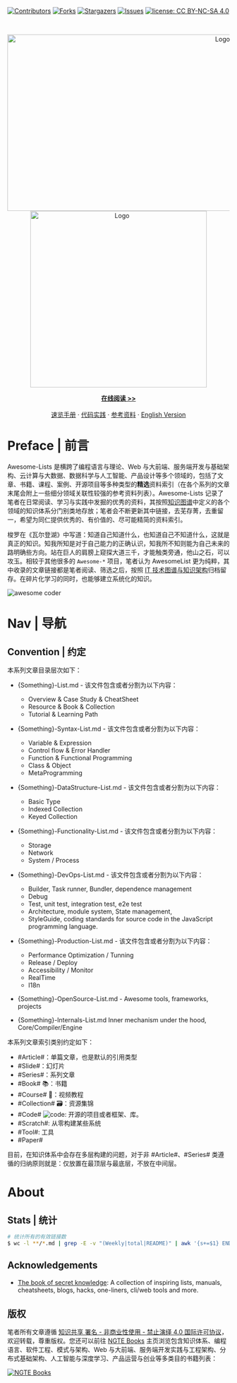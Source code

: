 [![Contributors][contributors-shield]][contributors-url]
[![Forks][forks-shield]][forks-url]
[![Stargazers][stars-shield]][stars-url]
[![Issues][issues-shield]][issues-url]
[![license: CC BY-NC-SA 4.0](https://img.shields.io/badge/license-CC%20BY--NC--SA%204.0-lightgrey.svg)][license-url]

<!-- PROJECT LOGO -->
<br />
<p align="center">
  <a href="https://github.com/wx-chevalier/Awesome-Lists">
    <img src="https://ngte-website.oss-cn-hangzhou.aliyuncs.com/header-svgs/Awesome-Lists.svg" alt="Logo" style="width: 100vw;height: 400px" />
    <img src="https://ngte-superbed.oss-cn-beijing.aliyuncs.com/item/20230221235618.png" alt="Logo" style="height: 400px" />
  </a>

  <p align="center">
    <a href="https://ng-tech.icu/books/Awesome-Lists"><strong>在线阅读 >> </strong></a>
    <br />
    <br />
    <a href="https://github.com/wx-chevalier/Awesome-Lists">速览手册</a>
    ·
    <a href="https://github.com/wx-chevalier">代码实践</a>
    ·
       <a href="https://github.com/wx-chevalier/Awesome-Lists">参考资料</a>
    ·
    <a href="./README.en.md">English Version</a>

  </p>
</p>

<!-- ABOUT THE PROJECT -->

# Preface | 前言

Awesome-Lists 是横跨了编程语言与理论、Web 与大前端、服务端开发与基础架构、云计算与大数据、数据科学与人工智能、产品设计等多个领域的，包括了文章、书籍、课程、案例、开源项目等多种类型的**精选**资料索引（在各个系列的文章末尾会附上一些细分领域关联性较强的参考资料列表）。Awesome-Lists 记录了笔者在日常阅读、学习与实践中发掘的优秀的资料，其按照[知识图谱](https://github.com/wx-chevalier/Developer-Zero-To-Mastery)中定义的各个领域的知识体系分门别类地存放；笔者会不断更新其中链接，去芜存菁，去重留一，希望为同仁提供优秀的、有价值的、尽可能精简的资料索引。

梭罗在《瓦尔登湖》中写道：知道自己知道什么，也知道自己不知道什么，这就是真正的知识。知我所知是对于自己能力的正确认识，知我所不知则能为自己未来的路明确些方向。站在巨人的肩膀上窥探大道三千，才能触类旁通，他山之石，可以攻玉。相较于其他很多的 `Awesome-*` 项目，笔者认为 AwesomeList 更为纯粹，其中收录的文章链接都是笔者阅读、筛选之后，按照 [IT 技术图谱与知识架构](https://github.com/wx-chevalier/Developer-Zero-To-Mastery)归档留存。在碎片化学习的同时，也能够建立系统化的知识。

![awesome coder](https://user-images.githubusercontent.com/5803001/43364904-59f5bda6-9356-11e8-9ab3-ae073d08bb9e.png)

# Nav | 导航

## Convention | 约定

本系列文章目录层次如下：

- {Something}-List.md - 该文件包含或者分割为以下内容：

  - Overview & Case Study & CheatSheet
  - Resource & Book & Collection
  - Tutorial & Learning Path

- {Something}-Syntax-List.md - 该文件包含或者分割为以下内容：

  - Variable & Expression
  - Control flow & Error Handler
  - Function & Functional Programming
  - Class & Object
  - MetaProgramming

- {Something}-DataStructure-List.md - 该文件包含或者分割为以下内容：

  - Basic Type
  - Indexed Collection
  - Keyed Collection

- {Something}-Functionality-List.md - 该文件包含或者分割为以下内容：

  - Storage
  - Network
  - System / Process

- {Something}-DevOps-List.md - 该文件包含或者分割为以下内容：

  - Builder, Task runner, Bundler, dependence management
  - Debug
  - Test, unit test, integration test, e2e test
  - Architecture, module system, State management,
  - StyleGuide, coding standards for source code in the JavaScript programming language.

- {Something}-Production-List.md - 该文件包含或者分割为以下内容：

  - Performance Optimization / Tunning
  - Release / Deploy
  - Accessibility / Monitor
  - RealTime
  - I18n

- {Something}-OpenSource-List.md - Awesome tools, frameworks, projects

- {Something}-Internals-List.md Inner mechanism under the hood, Core/Compiler/Engine

本系列文章索引类别约定如下：

- #Article#：单篇文章，也是默认的引用类型
- #Slide#：幻灯片
- #Series#：系列文章
- #Book# 📚：书籍
- #Course# 🎥：视频教程
- #Collection# 🗃️：资源集锦
- #Code# ![code](https://ng-tech.icu/assets/code.svg): 开源的项目或者框架、库。
- #Scratch#: 从零构建某些系统
- #Tool#: 工具
- #Paper#

目前，在知识体系中会存在多层构建的问题，对于非 #Article#、#Series# 类遵循的归纳原则就是：仅放置在最顶层与最底层，不放在中间层。

# About

## Stats | 统计

```sh
# 统计所有的有效链接数
$ wc -l **/*.md | grep -E -v "(Weekly|total|README)" | awk '{s+=$1} END {printf "%.0f", s}'
```

## Acknowledgements

- [The book of secret knowledge](https://github.com/trimstray/the-book-of-secret-knowledge): A collection of inspiring lists, manuals, cheatsheets, blogs, hacks, one-liners, cli/web tools and more.

## 版权

笔者所有文章遵循 [知识共享 署名 - 非商业性使用 - 禁止演绎 4.0 国际许可协议](https://creativecommons.org/licenses/by-nc-nd/4.0/deed.zh)，欢迎转载，尊重版权。您还可以前往 [NGTE Books](https://ng-tech.icu/books-gallery/) 主页浏览包含知识体系、编程语言、软件工程、模式与架构、Web 与大前端、服务端开发实践与工程架构、分布式基础架构、人工智能与深度学习、产品运营与创业等多类目的书籍列表：

[![NGTE Books](https://s2.ax1x.com/2020/01/18/19uXtI.png)](https://ng-tech.icu/books-gallery/)

<!-- MARKDOWN LINKS & IMAGES -->
<!-- https://www.markdownguide.org/basic-syntax/#reference-style-links -->

[contributors-shield]: https://img.shields.io/github/contributors/wx-chevalier/Awesome-Lists.svg?style=flat-square
[contributors-url]: https://github.com/wx-chevalier/Awesome-Lists/graphs/contributors
[forks-shield]: https://img.shields.io/github/forks/wx-chevalier/Awesome-Lists.svg?style=flat-square
[forks-url]: https://github.com/wx-chevalier/Awesome-Lists/network/members
[stars-shield]: https://img.shields.io/github/stars/wx-chevalier/Awesome-Lists.svg?style=flat-square
[stars-url]: https://github.com/wx-chevalier/Awesome-Lists/stargazers
[issues-shield]: https://img.shields.io/github/issues/wx-chevalier/Awesome-Lists.svg?style=flat-square
[issues-url]: https://github.com/wx-chevalier/Awesome-Lists/issues
[license-shield]: https://img.shields.io/github/license/wx-chevalier/Awesome-Lists.svg?style=flat-square
[license-url]: https://github.com/wx-chevalier/Awesome-Lists/blob/master/LICENSE.txt
